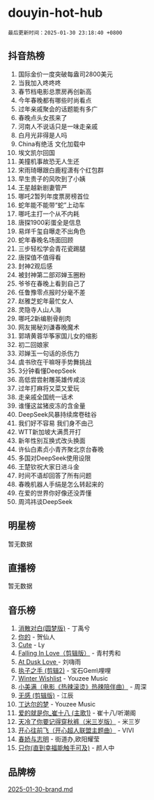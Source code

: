 # douyin-hot-hub

`最后更新时间：2025-01-30 23:18:40 +0800`

## 抖音热榜

1. 国际金价一度突破每盎司2800美元
1. 当我加入咚咚咚
1. 春节档电影总票房再创新高
1. 今年春晚都有哪些时尚看点
1. 过年亲戚聚会的话题能有多广
1. 春晚点头女孩来了
1. 河南人不说话只是一味走亲戚
1. 白月光非得是人吗
1. China有绝活 文化加载中
1. 埃文凯尔回国
1. 美撞机事故恐无人生还
1. 宋雨琦曝跟白鹿程潇有个红包群
1. 早生贵子的风吹到了小姨
1. 王星越新剧妻管严
1. 哪吒2暂列年度票房榜首位
1. 蛇年能不能带“蛇”上动车
1. 哪吒主打一个从不内耗
1. 唐探1900彩蛋全是信息
1. 易烊千玺自曝走不出角色
1. 蛇年春晚名场面回顾
1. 三步轻松学会青花瓷踢腿
1. 唐探值不值得看
1. 封神2观后感
1. 被封神第二部邓婵玉圈粉
1. 爷爷在春晚上看到自己了
1. 任鲁豫零点报时分毫不差
1. 赵雅芝蛇年最忙女人
1. 灵隐寺人山人海
1. 哪吒2新编剔骨削肉
1. 网友揭秘刘谦春晚魔术
1. 郭靖黄蓉华筝家国儿女的缩影
1. 初二回娘家
1. 邓婵玉一句话的杀伤力
1. 虞书欣在干嘛呀手势舞挑战
1. 3分钟看懂DeepSeek
1. 高低尝尝射雕英雄传咸淡
1. 过年打麻将又菜又爱玩
1. 走亲戚全国统一话术
1. 谁懂这盆猪皮冻的含金量
1. DeepSeek风暴持续席卷硅谷
1. 我们好不容易 我们身不由己
1. WTT新加坡大满贯开打
1. 新年性别互换式改头换面
1. 许仙白素贞小青齐聚北京台春晚
1. 多国对DeepSeek使用设限
1. 王楚钦祝大家日进斗金
1. 时间不语却回答了所有问题
1. 春晚机器人手绢是怎么转起来的
1. 在爱的世界你好像还没弄懂
1. 周鸿祎谈DeepSeek

## 明星榜

暂无数据

## 直播榜

暂无数据

## 音乐榜

1. [消散对白(圆梦版)](https://sf5-hl-cdn-tos.douyinstatic.com/obj/tos-cn-ve-2774/og4jB5I5IizzoZVAAAzWgBMAsMDWoArfwBOiFs) - 丁禹兮
1. [你的](https://sf5-hl-cdn-tos.douyinstatic.com/obj/tos-cn-ve-2774/oYuIeKf42jB7sEV6B2upMdpYAgfrQWj0FeRegh) - 贺仙人
1. [Cute](https://sf5-hl-cdn-tos.douyinstatic.com/obj/tos-cn-ve-2774/o4IbIzHWKAAB4wsS5qMBRiiAlEBGTpQRNfFvuo) - Ly
1. [Falling In Love（剪辑版）](https://sf5-hl-cdn-tos.douyinstatic.com/obj/tos-cn-ve-2774/o8ajpA8zzgBPahbBIO8AcKGBLJezFCRd1wfP9f) - 青村秀和
1. [ At Dusk  Love ](https://sf5-hl-cdn-tos.douyinstatic.com/obj/tos-cn-ve-2774/o8CrpCf5CaYgI4ZrtQgMQAFEfuGqNnRSDQAPBc) - 刘嗨雨
1. [执子之手 (剪辑2)](https://sf5-hl-cdn-tos.douyinstatic.com/obj/tos-cn-ve-2774/oUoZLQjCc31XzqsBnBQUNgeKtYPBcgbFDwtfcu) - 宝石Gem\哩哩
1. [Winter Wishlist](https://sf5-hl-cdn-tos.douyinstatic.com/obj/tos-cn-ve-2774/oIIgUOeamCFCVAzxN6MFRLIBlLGpUqQxeeHrLE) - Youzee Music
1. [小美满（电影《热辣滚烫》热辣陪伴曲）](https://sf5-hl-cdn-tos.douyinstatic.com/obj/tos-cn-ve-2774/o0GAn2lSgfZIDUgtevCGDQYnFg4CwnrBaxbTZL) - 周深
1. [无感 (剪辑版)](https://sf5-hl-cdn-tos.douyinstatic.com/obj/tos-cn-ve-2774/o0eIsUzJBDlQaQFC5OFlgbMEZC1TFYBftOBn6p) - 江辰
1. [丁达尔的梦](https://sf5-hl-cdn-tos.douyinstatic.com/obj/tos-cn-ve-2774/oMU3WirUZBVQkAC9ccG5P2IQirziZM2RTInUY) - Youzee Music
1. [爱的就是你_崔十八 (主歌1)](https://sf5-hl-cdn-tos.douyinstatic.com/obj/tos-cn-ve-2774/oI5BO5DhFZ6UTcNCnZaOCBLtZ7WIMQGfgnXf5E) - 崔十八/听潮阁
1. [天冷了你要记得穿秋裤（米三岁版）](https://sf5-hl-cdn-tos.douyinstatic.com/obj/tos-cn-ve-2774/oQlIwVIDWiZ6BQilAorS7MA0AgCkQDvcZAdm1) - 米三岁
1. [开心往前飞（开心超人联盟主题曲）](https://sf5-hl-cdn-tos.douyinstatic.com/obj/tos-cn-ve-2774/9d8fb7c82cf1421fb93a9fe925275e0a) - VIVI
1. [春娇与志明](https://sf5-hl-cdn-tos.douyinstatic.com/obj/tos-cn-ve-2774/e530d8fceb7044b39707d7f9ff54add1) - 街道办,欧阳耀莹
1. [只你(直到幸福能触手可及)](https://sf5-hl-cdn-tos.douyinstatic.com/obj/tos-cn-ve-2774/o0lBkRDzFTeaVSUz3ZZSCBVtZ5DIMQGfgmEAuE) - 颜人中

## 品牌榜

[2025-01-30-brand.md](2025-01-30-brand.md)
